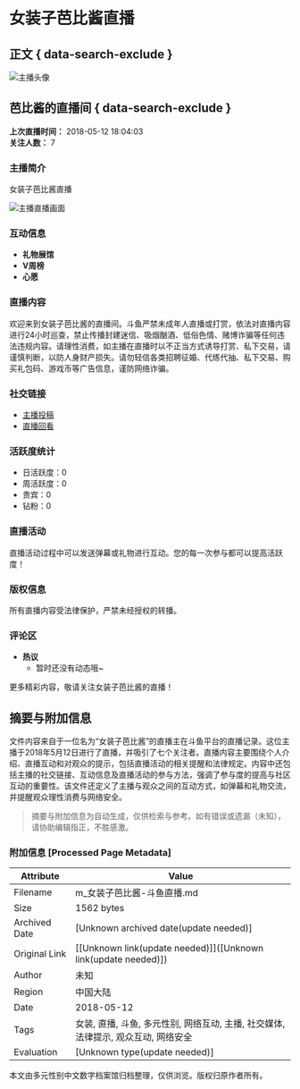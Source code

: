 # 女装子芭比酱直播

## 正文 { data-search-exclude }


![主播头像](https://apic.douyucdn.cn/upload/avanew/face/201805/c28ed45e7b8dcf2c798a31fafc9fa78b_big.jpg)

## 芭比酱的直播间 { data-search-exclude }

**上次直播时间：** 2018-05-12 18:04:03  
**关注人数：** 7  

### 主播简介
女装子芭比酱直播

![主播直播画面](https://sta-op.douyucdn.cn/nggsys/2025/01/09/5325c9686ef620ef1804ce8662bda454.gif)

### 互动信息
- **礼物展馆** 
- **V周榜**
- **心愿**

### 直播内容
欢迎来到女装子芭比酱的直播间。斗鱼严禁未成年人直播或打赏，依法对直播内容进行24小时巡查，禁止传播封建迷信、吸烟酗酒、低俗色情、赌博诈骗等任何违法违规内容。请理性消费，如主播在直播时以不正当方式诱导打赏、私下交易，请谨慎判断，以防人身财产损失。请勿轻信各类招聘征婚、代练代抽、私下交易、购买礼包码、游戏币等广告信息，谨防网络诈骗。

### 社交链接
- [主播投稿](https://v.douyu.com/author/lWAomEOj2Mwv)
- [直播回看](https://v.douyu.com/author/lWAomEOj2Mwv)

### 活跃度统计
- 日活跃度：0
- 周活跃度：0
- 贵宾：0
- 钻粉：0

### 直播活动
直播活动过程中可以发送弹幕或礼物进行互动。您的每一次参与都可以提高活跃度！

### 版权信息
所有直播内容受法律保护，严禁未经授权的转播。

### 评论区
- **热议**
  - 暂时还没有动态哦~
  
更多精彩内容，敬请关注女装子芭比酱的直播！
<!-- tcd_original_link https://m.douyu.com/3912122 -->


## 摘要与附加信息

<!-- tcd_abstract -->
文件内容来自于一位名为“女装子芭比酱”的直播主在斗鱼平台的直播记录。这位主播于2018年5月12日进行了直播，并吸引了七个关注者。直播内容主要围绕个人介绍、直播互动和对观众的提示，包括直播活动的相关提醒和法律规定。内容中还包括主播的社交链接、互动信息及直播活动的参与方法，强调了参与度的提高与社区互动的重要性。该文件还定义了主播与观众之间的互动方式，如弹幕和礼物交流，并提醒观众理性消费与网络安全。
<!-- tcd_abstract_end -->

> 摘要与附加信息为自动生成，仅供检索与参考。如有错误或遗漏（未知），请协助编辑指正，不胜感激。

### 附加信息 [Processed Page Metadata]

| Attribute       | Value                                  |
|-----------------|----------------------------------------|
| Filename        | m_女装子芭比酱-斗鱼直播.md                             |
| Size            | 1562 bytes                           |
| Archived Date   | [Unknown archived date(update needed)]                             |
| Original Link   | [[Unknown link(update needed)]]([Unknown link(update needed)])                       |
| Author          | 未知                               |
| Region          | 中国大陆                               |
| Date            | 2018-05-12                                 |
| Tags            | 女装, 直播, 斗鱼, 多元性别, 网络互动, 主播, 社交媒体, 法律提示, 观众互动, 网络安全                                 |
| Evaluation            | [Unknown type(update needed)]                                 |
<!-- tcd_table_end -->

本文由多元性别中文数字档案馆归档整理，仅供浏览。版权归原作者所有。
